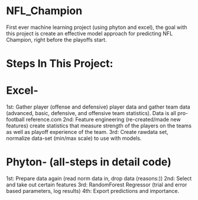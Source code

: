 # NFL_Champion
First ever machine learning project (using phyton and excel), the goal with this project is create an effective model approach for predicting NFL Champion, right before the playoffs start.

# Steps In This Project:

# Excel-
1st: Gather player (offense and defensive) player data and gather team data (advanced, basic, defensive, and offensive team statistics). Data is all pro-football reference.com
2nd: Feature engineering (re-created/made new features) create statistics that measure strength of the players on the teams as well as playoff experience of the team.
3rd: Create rawdata set, normalize data-set (min/max scale) to use with models.

# Phyton- (all-steps in detail code)
1st: Prepare data again (read norm data in, drop data (reasons:)) 
2nd: Select and take out certain features
3rd: RandomForest Regressor (trial and error based parameters, log results)
4th: Export predictions and importance.
